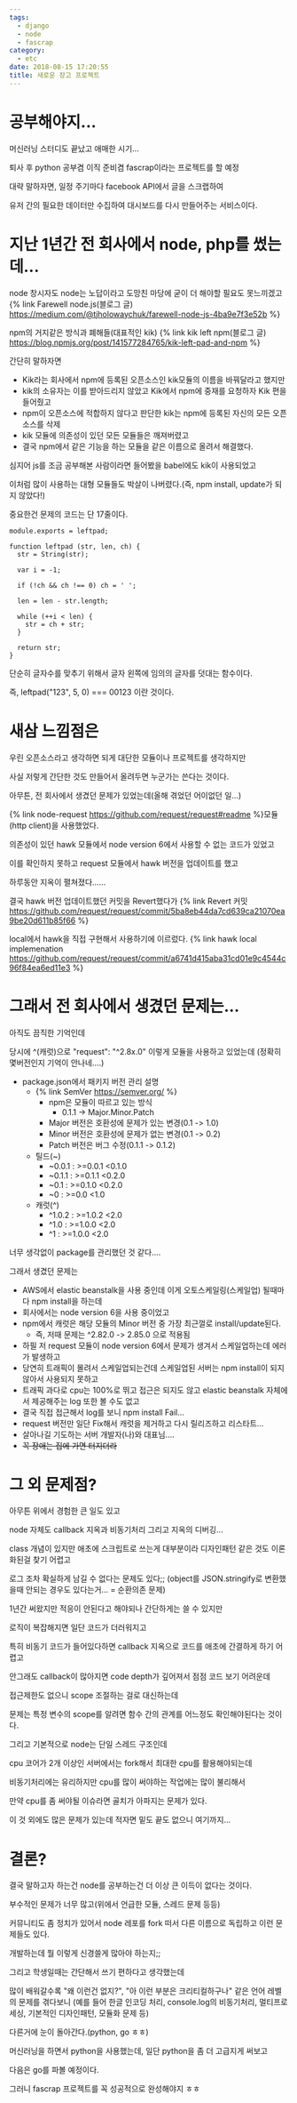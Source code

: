 ```yaml
---
tags:
  - django
  - node
  - fascrap
category:
  - etc
date: 2018-08-15 17:20:55
title: 새로운 장고 프로젝트
---
```


# 공부해야지...

머신러닝 스터디도 끝났고 애매한 시기...

퇴사 후 python 공부겸 이직 준비겸 fascrap이라는 프로젝트를 할 예정

대략 말하자면, 일정 주기마다 facebook API에서 글을 스크랩하여

유저 간의 필요한 데이터만 수집하여 대시보드를 다시 만들어주는 서비스이다. 

# 지난 1년간 전 회사에서 node, php를 썼는데...

node 창시자도 node는 노답이라고 도망친 마당에 굳이 더 해야할 필요도 못느끼겠고
{% link Farewell node.js(블로그 글) https://medium.com/@tjholowaychuk/farewell-node-js-4ba9e7f3e52b %}

npm의 거지같은 방식과 폐해들(대표적인 kik)
{% link kik left npm(블로그 글) https://blog.npmjs.org/post/141577284765/kik-left-pad-and-npm %}

간단히 말하자면 

* Kik라는 회사에서 npm에 등록된 오픈소스인 kik모듈의 이름을 바꿔달라고 했지만
* kik의 소유자는 이를 받아드리지 않았고 Kik에서 npm에 중재를 요청하자 Kik 편을 들어줬고
* npm이 오픈소스에 적합하지 않다고 판단한 kik는 npm에 등록된 자신의 모든 오픈 소스를 삭제
* kik 모듈에 의존성이 있던 모든 모듈들은 깨져버렸고 
* 결국 npm에서 같은 기능을 하는 모듈을 같은 이름으로 올려서 해결했다.

심지어 js를 조금 공부해본 사람이라면 들어봤을 babel에도 kik이 사용되었고

이처럼 많이 사용하는 대형 모듈들도 박살이 나버렸다.(즉, npm install, update가 되지 않았다!)

중요한건 문제의 코드는 단 17줄이다.

```
module.exports = leftpad;

function leftpad (str, len, ch) {
  str = String(str);

  var i = -1;

  if (!ch && ch !== 0) ch = ' ';

  len = len - str.length;

  while (++i < len) {
    str = ch + str;
  }

  return str;
}
```

단순히 글자수를 맞추기 위해서 글자 왼쪽에 임의의 글자를 덧대는 함수이다.

즉, leftpad("123", 5, 0) === 00123 이란 것이다. 

# 새삼 느낌점은

우린 오픈소스라고 생각하면 되게 대단한 모듈이나 프로젝트를 생각하지만

사실 저렇게 간단한 것도 만들어서 올려두면 누군가는 쓴다는 것이다.

아무튼, 전 회사에서 생겼던 문제가 있었는데(올해 겪었던 어이없던 일...)

{% link node-request https://github.com/request/request#readme %}모듈(http client)을 사용했었다.

의존성이 있던 hawk 모듈에서 node version 6에서 사용할 수 없는 코드가 있었고

이를 확인하지 못하고 request 모듈에서 hawk 버전을 업데이트를 했고 

하루동안 지옥이 펼쳐졌다......  

결국 hawk 버전 업데이트했던 커밋을 Revert했다가
{% link Revert 커밋 https://github.com/request/request/commit/5ba8eb44da7cd639ca21070ea9be20d611b85f66 %}

local에서 hawk을 직접 구현해서 사용하기에 이르렀다.
{% link hawk local implemenation https://github.com/request/request/commit/a6741d415aba31cd01e9c4544c96f84ea6ed11e3 %}


# 그래서 전 회사에서 생겼던 문제는...

아직도 끔직한 기억인데

당시에 ^(캐럿)으로 "request": "^2.8x.0" 이렇게 모듈을 사용하고 있었는데
(정확히 몇버전인지 기억이 안나네....)

* package.json에서 패키지 버전 관리 설명
  * {% link SemVer https://semver.org/ %}
    * npm은 모듈이 따르고 있는 방식
      * 0.1.1 -> Major.Minor.Patch
    * Major 버전은 호환성에 문제가 있는 변경(0.1 -> 1.0)
    * Minor 버전은 호환성에 문제가 없는 변경(0.1 -> 0.2)
    * Patch 버전은 버그 수정(0.1.1 -> 0.1.2)
  * 틸드(~)
    * ~0.0.1 : >=0.0.1 <0.1.0
    * ~0.1.1 : >=0.1.1 <0.2.0
    * ~0.1 : >=0.1.0 <0.2.0
    * ~0 : >=0.0 <1.0
  * 캐럿(^)
    * ^1.0.2 : >=1.0.2 <2.0
    * ^1.0 : >=1.0.0 <2.0
    * ^1 : >=1.0.0 <2.0

너무 생각없이 package를 관리했던 것 같다....

그래서 생겼던 문제는

* AWS에서 elastic beanstalk을 사용 중인데 이게 오토스케일링(스케일업) 될때마다 npm install을 하는데
* 회사에서는 node version 6을 사용 중이었고
* npm에서 캐럿은 해당 모듈의 Minor 버전 중 가장 최근껄로 install/update된다.
  * 즉, 저때 문제는 ^2.82.0 -> 2.85.0 으로 적용됨
* 하필 저 request 모듈이 node version 6에서 문제가 생겨서 스케일업하는데 에러가 발생하고
* 당연히 트래픽이 몰려서 스케일업되는건데 스케일업된 서버는 npm install이 되지 않아서 사용되지 못하고
* 트래픽 과다로 cpu는 100%로 뛰고 접근은 되지도 않고 elastic beanstalk 자체에서 제공해주는 log 또한 볼 수도 없고
* 결국 직접 접근해서 log를 보니 npm install Fail...
* request 버전만 일단 Fix해서 캐럿을 제거하고 다시 릴리즈하고 리스타트...
* 살아나길 기도하는 서버 개발자(나)와 대표님....
* ~~꼭 장애는 집에 가면 터지더라~~ 

# 그 외 문제점?

아무튼 위에서 경험한 큰 일도 있고 

node 자체도 callback 지옥과 비동기처리 그리고 지옥의 디버깅...

class 개념이 있지만 애초에 스크립트로 쓰는게 대부분이라 디자인패턴 같은 것도 이론화된걸 찾기 어렵고   

로그 조차 확실하게 남길 수 없다는 문제도 있다;;
(object를 JSON.stringify로 변환했을때 안되는 경우도 있다는거... = 순환의존 문제)

1년간 써왔지만 적응이 안된다고 해야되나 간단하게는 쓸 수 있지만 

로직이 복잡해지면 일단 코드가 더러워지고 

특히 비동기 코드가 들어있다하면 callback 지옥으로 코드를 애초에 간결하게 하기 어렵고

안그래도 callback이 많아지면 code depth가 깊어져서 점점 코드 보기 어려운데

접근제한도 없으니 scope 조절하는 걸로 대신하는데 

문제는 특정 변수의 scope를 알려면 함수 간의 관계를 어느정도 확인해야된다는 것이다.    

그리고 기본적으로 node는 단일 스레드 구조인데 

cpu 코어가 2개 이상인 서버에서는 fork해서 최대한 cpu를 활용해야되는데

비동기처리에는 유리하지만 cpu를 많이 써야하는 작업에는 많이 불리해서

만약 cpu를 좀 써야될 이슈라면 골치가 아파지는 문제가 있다. 

이 것 외에도 많은 문제가 있는데 적자면 밑도 끝도 없으니 여기까지...

# 결론?

결국 말하고자 하는건 node를 공부하는건 더 이상 큰 이득이 없다는 것이다.

부수적인 문제가 너무 많고(위에서 언급한 모듈, 스레드 문제 등등) 

커뮤니티도 좀 정치가 있어서 node 레포를 fork 떠서 다른 이름으로 독립하고 이런 문제들도 있다.

개발하는데 뭘 이렇게 신경쓸게 많아야 하는지;;

그리고 학생일때는 간단해서 쓰기 편하다고 생각했는데 

많이 배워갈수록 "왜 이런건 없지?", "아 이런 부분은 크리티컬하구나" 같은 언어 레벨의 문제를 겪다보니
(예를 들어 한글 인코딩 처리, console.log의 비동기처리, 멀티프로세싱, 기본적인 디자인패턴, 모듈화 문제 등)

다른거에 눈이 돌아간다.(python, go ㅎㅎ)

머신러닝을 하면서 python을 사용했는데, 일단 python을 좀 더 고급지게 써보고

다음은 go를 파볼 예정이다.

그러니 fascrap 프로젝트를 꼭 성공적으로 완성해야지 ㅎㅎ
